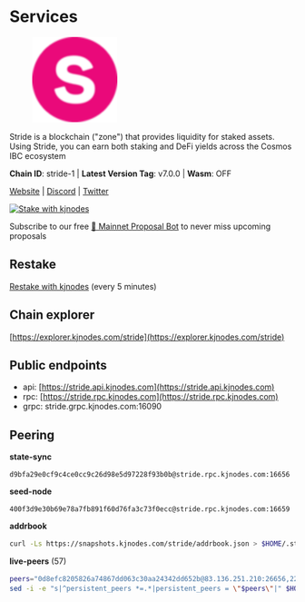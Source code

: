 # Services

<figure><img src="https://raw.githubusercontent.com/kj89/cosmos-images/main/logos/stride.png" width="150" alt=""><figcaption></figcaption></figure>

Stride is a blockchain ("zone") that provides liquidity for staked assets.  Using Stride, you can earn both staking and DeFi yields across the Cosmos IBC ecosystem

**Chain ID**: stride-1 | **Latest Version Tag**: v7.0.0 | **Wasm**: OFF

[Website](https://stride.zone) | [Discord](https://discord.gg/mzQZ8dAE7u) | [Twitter](https://twitter.com/stride_zone)

[![Stake with kjnodes](https://i.ibb.co/cr44Q8j/button-stake-with-kjnodes.png)](https://restake.app/stride/stridevaloper1j8gkhtllnp252l6g6zwzea30e7pvzqttr9768n)

Subscribe to our free [🤖 Mainnet Proposal Bot](https://t.me/kjnodes_proposal_bot) to never miss upcoming proposals

## Restake

[Restake with kjnodes](https://restake.app/stride/stridevaloper1j8gkhtllnp252l6g6zwzea30e7pvzqttr9768n) (every 5 minutes)
## Chain explorer
[https://explorer.kjnodes.com/stride](https://explorer.kjnodes.com/stride)

## Public endpoints

* api: [https://stride.api.kjnodes.com](https://stride.api.kjnodes.com)
* rpc: [https://stride.rpc.kjnodes.com](https://stride.rpc.kjnodes.com)
* grpc: stride.grpc.kjnodes.com:16090

## Peering

**state-sync**

```text
d9bfa29e0cf9c4ce0cc9c26d98e5d97228f93b0b@stride.rpc.kjnodes.com:16656
```

**seed-node**

```text
400f3d9e30b69e78a7fb891f60d76fa3c73f0ecc@stride.rpc.kjnodes.com:16659
```

**addrbook**
```bash
curl -Ls https://snapshots.kjnodes.com/stride/addrbook.json > $HOME/.stride/config/addrbook.json
```

**live-peers** (57)
```bash
peers="0d8efc8205826a74867dd063c30aa24342dd652b@83.136.251.210:26656,2254e6968e5c7ebc98ef5b79b388502fa44e10e1@5.161.134.44:26656,d36ac7580cc8907a00b0add8c3b047caea6df4ed@107.155.67.202:26636,d95477fd745d8a5e4b3d9052149d28a5dc447a88@35.206.158.54:26656,e726816f42831689eab9378d5d577f1d06d25716@176.9.188.21:26656,ea6a7b2f366bc343f0670f1673fd86001dd08eb0@65.108.122.246:26636,1483ddbd1ba369c01d5496877314ed1b09bd9cc3@65.21.189.221:12256,463b1dc6903455575079572fb23407be586f2a4b@185.16.39.37:26656,005a2f2a92d5bbf5f9376a8d2bd8b1f7ec0e4bf2@35.224.198.112:26656,fb24bc1de8c563e822897fba89bf150c602f3123@198.244.178.213:26656,b5f9fa874781f975687018ae559f0d952d3a2e24@52.52.208.179:26656,9ee75491e354965d8bfd8434aa093f8613bc1dce@65.108.238.103:12256,3fef899adcdeded56f6c69fe55c5da1624303367@163.172.101.208:4656,dfc62810eeaab86587b2975c79f3c12d4830652d@15.235.114.54:26656,d77e7918b9f9e21ee60a8e03075ca3e5f7353912@162.55.4.253:26656,c938bcc723f004798750c3c533e8a6735f6d8363@38.146.3.122:12256,a3f95b0b15c31a68a7535f6068c4e14b95e90dcf@65.109.92.240:21016,e1b058e5cfa2b836ddaa496b10911da62dcf182e@138.201.8.248:26656,44e797771bff124693e63a8ec331d42873cf2ae2@95.217.202.49:35656,5383a21cf2d5e513aea2c3e430133f31aa2e5d00@138.201.32.103:26656,ade7d4d0009c7725ee991b8c40a7f646f76bf1e3@149.102.140.108:26656,05eec003db41d7ff47a317ef59f83e31bdca23c3@78.107.234.44:26656,0198f6d3ebe7bed4d176558a2ce8d341531f3e7b@74.80.183.130:26653,6856de6f0c70a850db2b58deb43d568fced4a524@165.227.208.6:26656,8e4e1f1e087c76c71c64e477e95495833da82aa2@135.181.173.139:26656,5093547fdf0430143ac66b4ee55d80e6542a6c10@217.174.247.163:26656,04b797b5a56fb939a97a3c7d9c3230d09b85e8d7@93.189.30.118:26656,ebc272824924ea1a27ea3183dd0b9ba713494f83@185.16.39.158:26886,cd680cc992983e5c8244b5529034a2e362e7a6d3@93.159.134.157:26656,8ade90b45b991088c92e8583e8bc93589d6cd81e@84.244.95.247:26656,97e4468ac589eac505a800411c635b14511a61bb@144.76.239.27:26656,cc35475fe1f7c345af0ea8a692f3b4b41c8f12a2@116.202.36.240:10156,0393c19b176d1cf8bc560c5a8fa990301deb1a7e@95.217.126.187:26656,3a75e5c30eb6b7f56fe3dbcc968abc44db569389@65.108.202.143:26656,233e06cfa51d53e186afe032e848f5c9f5cd4a01@83.171.248.3:26656,ff8f29adcb3bd468136d49645dca3f1935750c58@174.83.6.129:26656,8fff37214fb0ef622f1c09dccb22d6321e004c3e@109.123.242.163:50056,df43d9a9490495aa528431077b526eabeec46b52@95.217.197.100:26653,3023b940ec9a39661c95877cec99e17416dc2a17@51.89.6.150:21656,bf77a8579431d8525e88e5a9e8823db1144b1441@65.109.69.154:31656,18704d8ffb35d412adb3fb8eea62c894cf175e75@86.48.26.130:26656,a7d96dc929824613315dcc1c90fee119f28cc51f@164.152.160.155:26656,6831d67983cf5ebcb44da01737ccd6ccbd15c08e@193.70.47.90:12256,8d7d0f32d53467c4d5e8871faf4ec58ea970fed2@157.90.179.182:26456,89757803f40da51678451735445ad40d5b15e059@169.155.168.67:26656,9854daeb5414cc415baaedc4cef000faf5e24f85@45.143.196.110:12256,8602d85bc570686ef255370177a92569e1ba4aa2@54.38.38.40:26639,a7b4cf6f65138ba61518c2c45402da32dc8e28b7@88.99.164.158:21016,722884e3add85791c34a0563253dc47901320878@65.108.238.61:36656,20f56a68a04eedc764b7e1b87b7032a50b9d4fe9@51.81.155.97:10456,fc305427390397f8c4eebe5bc22919c1cc5d4532@65.109.43.75:27007,3963b7cd5230ae2ba6800375421982d535a133e3@35.79.215.251:26656,a206a5ff59132c3f771735dec337432e6cfb2f7c@15.235.53.45:2062,996b5b1156518cc4383db81c1bcf8223b55727a8@49.12.23.149:27007,f8e2f80a8c58e6f53cc4940f5f1eac55c9067480@35.213.184.121:26656,df3f533e6b9776c11f08da804edcb810cbdd2080@65.108.234.23:12256,b42011f01bd3987a0eb38092cbcfb44a8e4dc7f1@185.248.24.16:16656"
sed -i -e "s|^persistent_peers *=.*|persistent_peers = \"$peers\"|" $HOME/.stride/config/config.toml
```
